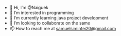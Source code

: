 - 👋 Hi, I’m @Naiguek
- 👀 I’m interested in programming
- 🌱 I’m currently learning java project development
- 💞️ I’m looking to collaborate on the same
- 📫 How to reach me at samuelsimintei20@gmail.com

<!---
Naiguek/Naiguek is a ✨ special ✨ repository because its `README.md` (this file) appears on your GitHub profile.
You can click the Preview link to take a look at your changes.
--->

